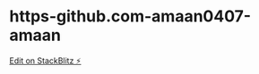 # https-github.com-amaan0407-amaan

[Edit on StackBlitz ⚡️](https://stackblitz.com/edit/stackblitz-starters-zj5xzs)